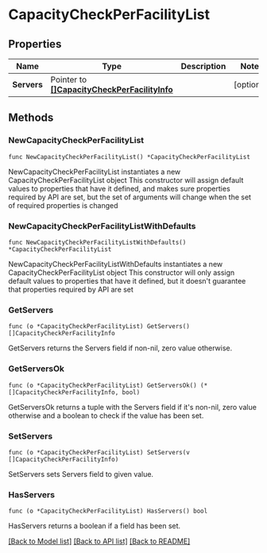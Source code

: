 # CapacityCheckPerFacilityList

## Properties

Name | Type | Description | Notes
------------ | ------------- | ------------- | -------------
**Servers** | Pointer to [**[]CapacityCheckPerFacilityInfo**](CapacityCheckPerFacilityInfo.md) |  | [optional] 

## Methods

### NewCapacityCheckPerFacilityList

`func NewCapacityCheckPerFacilityList() *CapacityCheckPerFacilityList`

NewCapacityCheckPerFacilityList instantiates a new CapacityCheckPerFacilityList object
This constructor will assign default values to properties that have it defined,
and makes sure properties required by API are set, but the set of arguments
will change when the set of required properties is changed

### NewCapacityCheckPerFacilityListWithDefaults

`func NewCapacityCheckPerFacilityListWithDefaults() *CapacityCheckPerFacilityList`

NewCapacityCheckPerFacilityListWithDefaults instantiates a new CapacityCheckPerFacilityList object
This constructor will only assign default values to properties that have it defined,
but it doesn't guarantee that properties required by API are set

### GetServers

`func (o *CapacityCheckPerFacilityList) GetServers() []CapacityCheckPerFacilityInfo`

GetServers returns the Servers field if non-nil, zero value otherwise.

### GetServersOk

`func (o *CapacityCheckPerFacilityList) GetServersOk() (*[]CapacityCheckPerFacilityInfo, bool)`

GetServersOk returns a tuple with the Servers field if it's non-nil, zero value otherwise
and a boolean to check if the value has been set.

### SetServers

`func (o *CapacityCheckPerFacilityList) SetServers(v []CapacityCheckPerFacilityInfo)`

SetServers sets Servers field to given value.

### HasServers

`func (o *CapacityCheckPerFacilityList) HasServers() bool`

HasServers returns a boolean if a field has been set.


[[Back to Model list]](../README.md#documentation-for-models) [[Back to API list]](../README.md#documentation-for-api-endpoints) [[Back to README]](../README.md)


